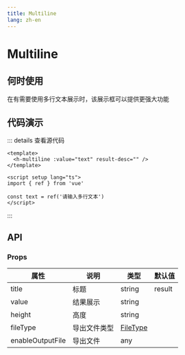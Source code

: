 ```yaml
---
title: Multiline
lang: zh-en
---
```

# Multiline

## 何时使用

在有需要使用多行文本展示时，该展示框可以提供更强大功能

## 代码演示

<div>
  <h-multiline :value="text" result-desc="" />
</div>

<script setup lang="ts">
import { ref } from 'vue'

const text = ref('请输入多行文本')
</script>

::: details 查看源代码

```vue
<template>
  <h-multiline :value="text" result-desc="" />
</template>

<script setup lang="ts">
import { ref } from 'vue'

const text = ref('请输入多行文本')
</script>

```

:::

## API

### Props

| 属性             | 说明         | 类型                                                                            | 默认值 |
| ---------------- | ------------ | ------------------------------------------------------------------------------- | ------ |
| title            | 标题         | string                                                                          | result |
| value            | 结果展示     | string                                                                          |        |
| height           | 高度         | string                                                                          |        |
| fileType         | 导出文件类型 | [FileType](https://developer.mozilla.org/zh-CN/docs/Web/Media/Formats/Image_types) |        |
| enableOutputFile | 导出文件     | any                                                                             |        |
